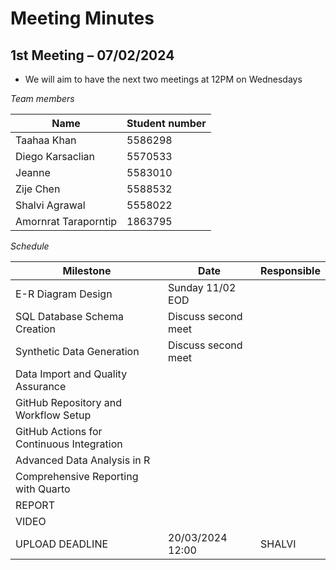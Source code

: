 # Meeting Minutes

## 1st Meeting – 07/02/2024 
- We will aim to have the next two meetings at 12PM on Wednesdays

*Team members*

| Name                 | Student number |
| -------------------- | -------------- |
| Taahaa Khan          | 5586298        |
| Diego Karsaclian     | 5570533        |
| Jeanne               | 5583010        |
| Zije Chen            | 5588532        |
| Shalvi Agrawal       | 5558022        |
| Amornrat Taraporntip | 1863795        |

*Schedule*

| Milestone                                 | Date                | Responsible |
| ----------------------------------------- | ------------------- | ----------- |
| E-R Diagram Design                        | Sunday 11/02 EOD    |             |
| SQL Database Schema Creation              | Discuss second meet |             |
| Synthetic Data Generation                 | Discuss second meet |             |
| Data Import and Quality Assurance         |                     |             |
| GitHub Repository and Workflow Setup      |                     |             |
| GitHub Actions for Continuous Integration |                     |             |
| Advanced Data Analysis in R               |                     |             |
| Comprehensive Reporting with Quarto       |                     |             |
| REPORT                                    |                     |             |
| VIDEO                                     |                     |             |
| UPLOAD DEADLINE                           | 20/03/2024 12:00    | SHALVI      |

